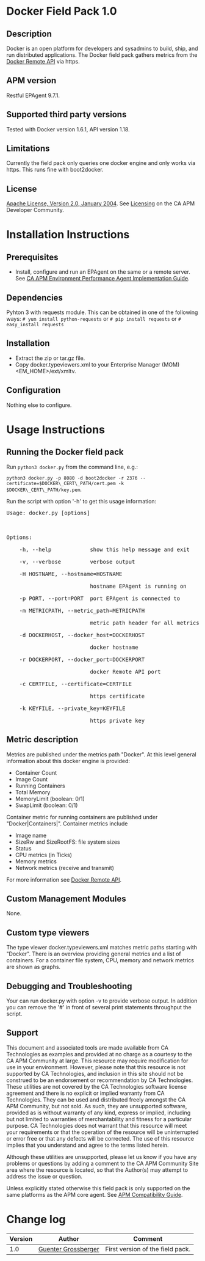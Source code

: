 # Docker Field Pack 1.0

## Description
Docker is an open platform for developers and sysadmins to build, ship, and run distributed applications. The Docker field pack gathers metrics from the [Docker Remote API](https://docs.docker.com/reference/api/docker_remote_api/) via https.

## APM version
Restful EPAgent 9.7.1.

## Supported third party versions
Tested with Docker version 1.6.1, API version 1.18.

## Limitations
Currently the field pack only queries one docker engine and only works via https. This runs fine with boot2docker.

## License
[Apache License, Version 2.0, January 2004](http://www.apache.org/licenses/). See [Licensing](https://communities.ca.com/docs/DOC-231150910#license) on the CA APM Developer Community.


# Installation Instructions

## Prerequisites
* Install, configure and run an EPAgent on the same or a remote server. See [CA APM Environment Performance Agent Implementation Guide](https://wiki.ca.com/display/APMDEVOPS97/CA+APM+Environment+Performance+Agent+Implementation+Guide).

## Dependencies
Pyhton 3 with requests module. This can be obtained in one of the following ways:
      `# yum install python-requests`
                   or
      `# pip install requests`
                   or
      `# easy_install requests`

## Installation
* Extract the zip or tar.gz file.
* Copy docker.typeviewers.xml to your Enterprise Manager (MOM) <EM_HOME>/ext/xmltv.

## Configuration
Nothing else to configure.


# Usage Instructions

## Running the Docker field pack
Run `python3 docker.py` from the command line, e.g.:

`python3 docker.py -p 8080 -d boot2docker -r 2376 --certificate=$DOCKER\_CERT\_PATH/cert.pem -k $DOCKER\_CERT\_PATH/key.pem`.

Run the script with option '-h' to get this usage information:

<pre>Usage: docker.py [options]<br/>
<br/>
Options:<br/>
    -h, --help            show this help message and exit<br/>
    -v, --verbose         verbose output<br/>
    -H HOSTNAME, --hostname=HOSTNAME<br/>
                          hostname EPAgent is running on<br/>
    -p PORT, --port=PORT  port EPAgent is connected to<br/>
    -m METRICPATH, --metric_path=METRICPATH<br/>
                          metric path header for all metrics<br/>
    -d DOCKERHOST, --docker_host=DOCKERHOST<br/>
                          docker hostname<br/>
    -r DOCKERPORT, --docker_port=DOCKERPORT<br/>
                          docker Remote API port<br/>
    -c CERTFILE, --certificate=CERTFILE<br/>
                          https certificate<br/>
    -k KEYFILE, --private_key=KEYFILE<br/>
                          https private key</pre>

## Metric description
Metrics are published under the metrics path "Docker". At this level general information about this docker engine is provided:
* Container Count
* Image Count
* Running Containers
* Total Memory
* MemoryLimit (boolean: 0/1)
* SwapLimit (boolean: 0/1)

Container metric for running containers are published under "Docker|Containers|<name>". Container metrics include
* Image name
* SizeRw and SizeRootFS: file system sizes
* Status
* CPU metrics (in Ticks)
* Memory metrics
* Network metrics (receive and transmit)

For more information see [Docker Remote API](https://docs.docker.com/reference/api/docker_remote_api/).

## Custom Management Modules
None.

## Custom type viewers
The type viewer docker.typeviewers.xml matches metric paths starting with "Docker". There is an overview providing general metrics and a list of containers. For a container file system, CPU, memory and network metrics are shown as graphs.

## Debugging and Troubleshooting
Your can run docker.py with option -v to provide verbose output. In addition you can remove the '#' in front of several print statements throughput the script.

## Support
This document and associated tools are made available from CA Technologies as examples and provided at no charge as a courtesy to the CA APM Community at large. This resource may require modification for use in your environment. However, please note that this resource is not supported by CA Technologies, and inclusion in this site should not be construed to be an endorsement or recommendation by CA Technologies. These utilities are not covered by the CA Technologies software license agreement and there is no explicit or implied warranty from CA Technologies. They can be used and distributed freely amongst the CA APM Community, but not sold. As such, they are unsupported software, provided as is without warranty of any kind, express or implied, including but not limited to warranties of merchantability and fitness for a particular purpose. CA Technologies does not warrant that this resource will meet your requirements or that the operation of the resource will be uninterrupted or error free or that any defects will be corrected. The use of this resource implies that you understand and agree to the terms listed herein.

Although these utilities are unsupported, please let us know if you have any problems or questions by adding a comment to the CA APM Community Site area where the resource is located, so that the Author(s) may attempt to address the issue or question.

Unless explicitly stated otherwise this field pack is only supported on the same platforms as the APM core agent. See [APM Compatibility Guide](http://www.ca.com/us/support/ca-support-online/product-content/status/compatibility-matrix/application-performance-management-compatibility-guide.aspx).


# Change log
Version | Author | Comment
--------|--------|--------
1.0 | [Guenter Grossberger](mailto:Guenter.Grossberger@ca.com) | First version of the field pack.
